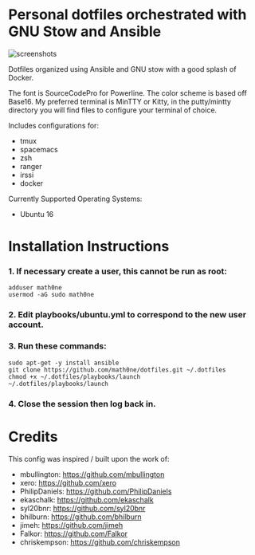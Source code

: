 # Personal dotfiles orchestrated with GNU Stow and Ansible

![screenshots](https://raw.githubusercontent.com/openist/dotfiles/master/putty/dotfiles-wide.png)

Dotfiles organized using Ansible and GNU stow with a good splash of Docker.

The font is SourceCodePro for Powerline. The color scheme is based off Base16. My preferred terminal is MinTTY or Kitty, in the putty/mintty directory you will find files to configure your terminal of choice.

Includes configurations for:

* tmux
* spacemacs
* zsh
* ranger
* irssi
* docker

Currently Supported Operating Systems:

* Ubuntu 16

# Installation Instructions

### 1. If necessary create a user, this cannot be run as root:
```
adduser math0ne
usermod -aG sudo math0ne
```
### 2. Edit playbooks/ubuntu.yml to correspond to the new user account.
### 3. Run these commands:
```
sudo apt-get -y install ansible
git clone https://github.com/math0ne/dotfiles.git ~/.dotfiles
chmod +x ~/.dotfiles/playbooks/launch
~/.dotfiles/playbooks/launch
```
### 4. Close the session then log back in.

# Credits

This config was inspired / built upon the work of:

* mbullington: https://github.com/mbullington
* xero: https://github.com/xero
* PhilipDaniels: https://github.com/PhilipDaniels
* ekaschalk: https://github.com/ekaschalk
* syl20bnr: https://github.com/syl20bnr
* bhilburn: https://github.com/bhilburn
* jimeh: https://github.com/jimeh
* Falkor: https://github.com/Falkor
* chriskempson: https://github.com/chriskempson

